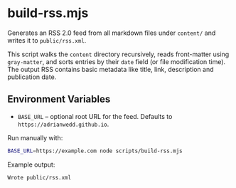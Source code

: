 # build-rss.mjs

Generates an RSS 2.0 feed from all markdown files under `content/` and writes it to `public/rss.xml`.

This script walks the `content` directory recursively, reads front-matter using `gray-matter`, and sorts entries by their `date` field (or file modification time). The output RSS contains basic metadata like title, link, description and publication date.

## Environment Variables

- `BASE_URL` – optional root URL for the feed. Defaults to `https://adrianwedd.github.io`.

Run manually with:

```bash
BASE_URL=https://example.com node scripts/build-rss.mjs
```

Example output:

```text
Wrote public/rss.xml
```

